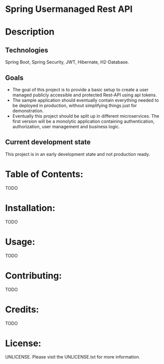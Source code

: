 Spring Usermanaged Rest API
==============================

# Description

## Technologies
Spring Boot, Spring Security, JWT, Hibernate, H2-Database.

## Goals
* The goal of this project is to provide a basic setup to create a user managed publicly accessible and protected Rest-API using api tokens.
* The sample application should eventually contain everything needed to be deployed in production, without simplifying things just for demonstration.
* Eventually this project should be split up in different microservices. 
The first version will be a monolytic application containing authentication, authorization, user management and business logic.

## Current development state
This project is in an early development state and not production ready.

# Table of Contents:
TODO

# Installation:
TODO

# Usage:
TODO

# Contributing:
TODO

# Credits:
TODO

# License:
UNLICENSE. Please visit the UNLICENSE.txt for more information.